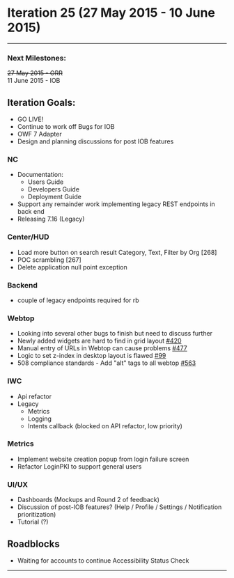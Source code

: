 # Iteration 25 (27 May 2015 - 10 June 2015)

*** 
### Next Milestones:
~~27 May 2015 - ORR~~
<br>11 June 2015 - IOB

## Iteration Goals:
* GO LIVE!
* Continue to work off Bugs for IOB
* OWF 7 Adapter
* Design and planning discussions for post IOB features


### NC 
* Documentation:
   * Users Guide
   * Developers Guide
   * Deployment Guide
* Support any remainder work implementing legacy REST endpoints in back end
* Releasing 7.16 (Legacy)

### Center/HUD
* Load more button on search result Category, Text, Filter by Org [268]
* POC scrambling [267]
* Delete application null point exception

### Backend
* couple of legacy endpoints required for rb

### Webtop

* Looking into several other bugs to finish but need to discuss further
* Newly added widgets are hard to find in grid layout [#420](http://github.com/ozone-development/ozp-webtop/issues/420)
* Manual entry of URLs in Webtop can cause problems [#477](http://github.com/ozone-development/ozp-webtop/issues/477)
* Logic to set z-index in desktop layout is flawed [#99](http://github.com/ozone-development/ozp-webtop/issues/99)
* 508 compliance standards - Add "alt" tags to all webtop [#563](http://github.com/ozone-development/ozp-webtop/issues/563)

### IWC
* Api refactor
* Legacy
    * Metrics
    * Logging
    * Intents callback (blocked on API refactor, low priority)

### Metrics
* Implement website creation popup from login failure screen
* Refactor LoginPKI to support general users

### UI/UX
* Dashboards (Mockups and Round 2 of feedback)
* Discussion of post-IOB features? (Help / Profile / Settings / Notification prioritization)
* Tutorial (?)

## Roadblocks
* Waiting for accounts to continue Accessibility Status Check

***